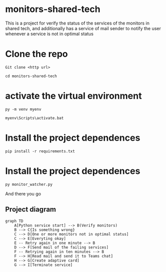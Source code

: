 # monitors-shared-tech

This is a project for verify the status of the services of the monitors in shared tech, and additionally has a service of mail sender to notify the user whenever a service is not in optimal status

# Clone the repo

    Git clone <http url>

    cd monitors-shared-tech

# activate the virtual environment

    py -m venv myenv
    
    myenv\Scripts\activate.bat

# Install the project dependences

    pip install -r requirements.txt

# Install the project dependences

    py monitor_watcher.py

And there you go


## Project diagram
```mermaid
graph TD
    A[Python service start] --> B(Verify monitors)
    B --> C{Is something wrong}
    C --> D[One or more monitors not in optimal status]
    C --> E[Everyting okay]
    E -- Retry again in one minute --> B
    D --> F[Send mail of the failing services]
    F -- Retrying again in ten minutes --> B
    F --> H[Read mail and send it to Teams chat]
    H --> G[Create adaptive card]
    G --> I[Terminate service]

```